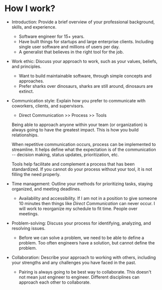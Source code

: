 # How I work?

- Introduction: Provide a brief overview of your professional background,
  skills, and experience.
  - Software engineer for 15+ years.
  - Have built things for startups and large enterprise clients. Including
    single user software and millions of users per day.
  - A generalist that believes in the right tool for the job.

- Work ethic: Discuss your approach to work, such as your values, beliefs, and
  principles.

  - Want to build maintainable software, through simple concepts and approaches.
  - Prefer sharks over dinosaurs, sharks are still around, dinosaurs are
    extinct.

- Communication style: Explain how you prefer to communicate with coworkers,
  clients, and supervisors.
  - Direct Communication >> Process >> Tools

  Being able to approach anyone within your team (or organization) is always
  going to have the greatest impact. This is how you build relationships.

  When repetitive communication occurs, process can be implemented to
  streamline. It helps define what the expectation is of the communication --
  decision making, status updates, prioritization, etc.

  Tools help facilitate and complement a process that has been standardized. If
  you cannot do your process without your tool, it is not filling the need
  properly.

- Time management: Outline your methods for prioritizing tasks, staying
  organized, and meeting deadlines.
  - Availability and accessibility. If I am not in a position to give someone 10
    minutes then things like _Direct Communication_ can never occur. I will work
    to reorganize my schedule to fit time. People over meetings.

- Problem-solving: Discuss your process for identifying, analyzing, and
  resolving issues.
  - Before we can solve a problem, we need to be able to define a problem. Too
    often engineers have a solution, but cannot define the problem.

- Collaboration: Describe your approach to working with others, including your
  strengths and any challenges you have faced in the past.
  - Pairing is always going to be best way to collaborate. This doesn't not mean
    just engineer to engineer. Different disciplines can approach each other to
    collaborate.
